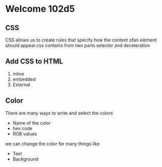 # Welcome 102d5

## CSS
CSS allows us to create rules that specify how the content ofan element should appear.css contains from two parts selector and deceleration

## Add CSS to HTML
1. inline 
2. embedded
3. External

## Color 
There are many ways to write and select the colors
- Name of the color
- hex code
- RGB values

we can change the color for many things like
- Text
- Background 
 